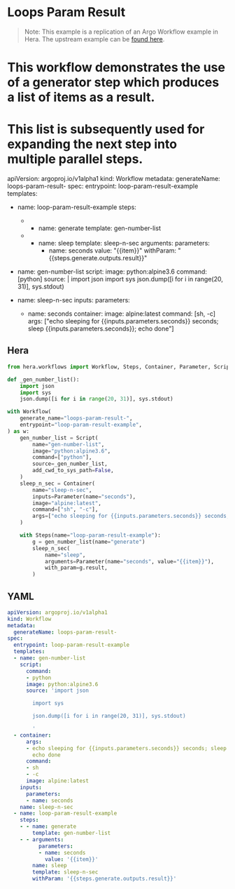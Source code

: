 # Loops Param Result

> Note: This example is a replication of an Argo Workflow example in Hera. The upstream example can be [found here](https://github.com/argoproj/argo-workflows/blob/master/examples/loops-param-result.yaml).

# This workflow demonstrates the use of a generator step which produces a list of items as a result.
# This list is subsequently used for expanding the next step into multiple parallel steps.
apiVersion: argoproj.io/v1alpha1
kind: Workflow
metadata:
  generateName: loops-param-result-
spec:
  entrypoint: loop-param-result-example
  templates:
  - name: loop-param-result-example
    steps:
    - - name: generate
        template: gen-number-list
    - - name: sleep
        template: sleep-n-sec
        arguments:
          parameters:
          - name: seconds
            value: "{{item}}"
        withParam: "{{steps.generate.outputs.result}}"

  - name: gen-number-list
    script:
      image: python:alpine3.6
      command: [python]
      source: |
        import json
        import sys
        json.dump([i for i in range(20, 31)], sys.stdout)

  - name: sleep-n-sec
    inputs:
      parameters:
      - name: seconds
    container:
      image: alpine:latest
      command: [sh, -c]
      args: ["echo sleeping for {{inputs.parameters.seconds}} seconds; sleep {{inputs.parameters.seconds}}; echo done"]

## Hera

```python
from hera.workflows import Workflow, Steps, Container, Parameter, Script

def _gen_number_list():
    import json
    import sys
    json.dump([i for i in range(20, 31)], sys.stdout)

with Workflow(
    generate_name="loops-param-result-",
    entrypoint="loop-param-result-example",
) as w:
    gen_number_list = Script(
        name="gen-number-list",
        image="python:alpine3.6",
        command=["python"],
        source=_gen_number_list,
        add_cwd_to_sys_path=False,
    )
    sleep_n_sec = Container(
        name="sleep-n-sec",
        inputs=Parameter(name="seconds"),
        image="alpine:latest",
        command=["sh", "-c"],
        args=["echo sleeping for {{inputs.parameters.seconds}} seconds; sleep {{inputs.parameters.seconds}}; echo done"],
    )

    with Steps(name="loop-param-result-example"):
        g = gen_number_list(name="generate")
        sleep_n_sec(
            name="sleep",
            arguments=Parameter(name="seconds", value="{{item}}"),
            with_param=g.result,
        )
```

## YAML

```yaml
apiVersion: argoproj.io/v1alpha1
kind: Workflow
metadata:
  generateName: loops-param-result-
spec:
  entrypoint: loop-param-result-example
  templates:
  - name: gen-number-list
    script:
      command:
      - python
      image: python:alpine3.6
      source: 'import json

        import sys

        json.dump([i for i in range(20, 31)], sys.stdout)

        '
  - container:
      args:
      - echo sleeping for {{inputs.parameters.seconds}} seconds; sleep {{inputs.parameters.seconds}};
        echo done
      command:
      - sh
      - -c
      image: alpine:latest
    inputs:
      parameters:
      - name: seconds
    name: sleep-n-sec
  - name: loop-param-result-example
    steps:
    - - name: generate
        template: gen-number-list
    - - arguments:
          parameters:
          - name: seconds
            value: '{{item}}'
        name: sleep
        template: sleep-n-sec
        withParam: '{{steps.generate.outputs.result}}'
```
